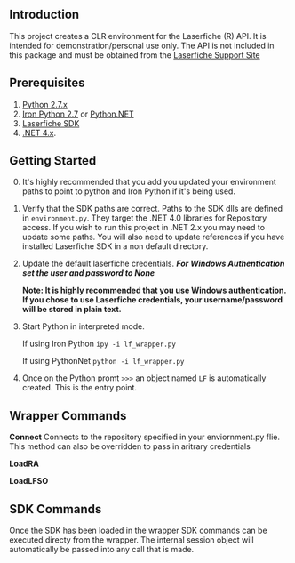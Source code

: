 Introduction
------------
This project creates a CLR environment for the Laserfiche (R) API. It is intended for demonstration/personal use only. The API is not included in this package and must be obtained from the [Laserfiche Support Site](https://support.laserfiche.com)

Prerequisites
-------------
1. [Python 2.7.x](https://www.python.org/downloads/)
2. [Iron Python 2.7](http://ironpython.net/) or [Python.NET](http://pythonnet.sourceforge.net/)
3. [Laserfiche SDK](https://support.laserfiche.com)
4. [.NET 4.x](https://www.microsoft.com/net).

Getting Started
---------------
0. It's highly recommended that you add you updated your environment paths to point to python and Iron Python if it's being used.

1. Verify that the SDK paths are correct.  Paths to the SDK dlls are defined in ```environment.py```.  They target the .NET 4.0 libraries for Repository access.  If you wish to run this project in .NET 2.x you may need to update some paths.  You will also need to update references if you have installed Laserfiche SDK in a non default directory.

2. Update the default laserfiche credentials.  ***For Windows Authentication set the user and password to None***

    **Note: It is highly recommended that you use Windows authentication.  If you chose to use Laserfiche credentials, your username/password will be stored in plain text.**

3. Start Python in interpreted mode.  

    If using Iron Python ```ipy -i lf_wrapper.py```

    If using PythonNet ```python -i lf_wrapper.py```

4. Once on the Python promt ```>>>``` an object named ```LF``` is automatically created.  This is the entry point.

Wrapper Commands
----------------

**Connect**
Connects to the repository specified in your enviornment.py flie.  This method can also be overridden to pass in aritrary credentials

**LoadRA**

**LoadLFSO**

SDK Commands
------------
Once the SDK has been loaded in the wrapper SDK commands can be executed directy from the wrapper.  The internal session object will automatically be passed into any call that is made.
